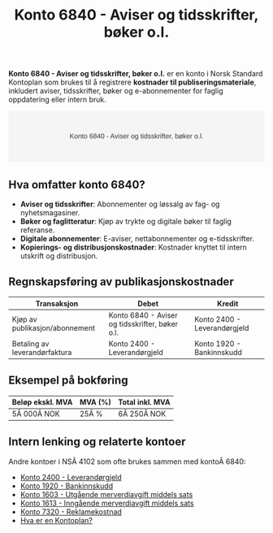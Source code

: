 ﻿---
title: "Konto 6840 - Aviser og tidsskrifter, bøker o.l."
seoTitle: "6840-aviser-og-tidsskrifter-boker-o-l"
meta_description: '**Konto 6840 - Aviser og tidsskrifter, bøker o.l.** er en konto i Norsk Standard Kontoplan som brukes til å registrere **kostnader til publiseringsmateriale**...'
slug: 6840-aviser-og-tidsskrifter-boker-o-l
type: blog
layout: pages/single
---

**Konto 6840 - Aviser og tidsskrifter, bøker o.l.** er en konto i Norsk Standard Kontoplan som brukes til å registrere **kostnader til publiseringsmateriale**, inkludert aviser, tidsskrifter, bøker og e-abonnementer for faglig oppdatering eller intern bruk.

![Illustrasjon av konto 6840 - Aviser og tidsskrifter, bøker o.l.](6840-aviser-og-tidsskrifter-boker-o-l-image.svg)

## Hva omfatter konto 6840?

* **Aviser og tidsskrifter**: Abonnementer og løssalg av fag- og nyhetsmagasiner.
* **Bøker og faglitteratur**: Kjøp av trykte og digitale bøker til faglig referanse.
* **Digitale abonnementer**: E-aviser, nettabonnementer og e-tidsskrifter.
* **Kopierings- og distribusjonskostnader**: Kostnader knyttet til intern utskrift og distribusjon.

## Regnskapsføring av publikasjonskostnader

| Transaksjon                   | Debet                                         | Kredit                       |
|-------------------------------|-----------------------------------------------|------------------------------|
| Kjøp av publikasjon/abonnement| Konto 6840 - Aviser og tidsskrifter, bøker o.l.| Konto 2400 - Leverandørgjeld |
| Betaling av leverandørfaktura | Konto 2400 - Leverandørgjeld                  | Konto 1920 - Bankinnskudd    |

## Eksempel på bokføring

| Beløp ekskl. MVA  | MVA (%) | Total inkl. MVA |
|-------------------|---------|-----------------|
| 5Â 000Â NOK         | 25Â %    | 6Â 250Â NOK       |

## Intern lenking og relaterte kontoer

Andre kontoer i NSÂ 4102 som ofte brukes sammen med kontoÂ 6840:

* [Konto 2400 - Leverandørgjeld](/blogs/kontoplan/2400-leverandorgjeld "Konto 2400 - Leverandørgjeld")
* [Konto 1920 - Bankinnskudd](/blogs/kontoplan/1920-bankinnskudd "Konto 1920 - Bankinnskudd")
* [Konto 1603 - Utgående merverdiavgift middels sats](/blogs/kontoplan/1603-utgaende-merverdiavgift-middels-sats "Konto 1603 - Utgående merverdiavgift middels sats")
* [Konto 1613 - Inngående merverdiavgift middels sats](/blogs/kontoplan/1613-inngaaende-merverdiavgift-middels-sats "Konto 1613 - Inngående merverdiavgift middels sats")
* [Konto 7320 - Reklamekostnad](/blogs/kontoplan/7320-reklamekostnad "Konto 7320 - Reklamekostnad")
* [Hva er en Kontoplan?](/blogs/regnskap/hva-er-kontoplan "Hva er en Kontoplan? Komplett Guide til Kontoplaner i Norsk Regnskap")






